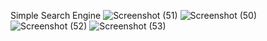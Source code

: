  Simple Search Engine
![Screenshot (51)](https://github.com/Pramoddange/Simple_search_engine/assets/123957464/af0a1ffc-bd61-4b1a-aa69-6d95224f5b02)
![Screenshot (50)](https://github.com/Pramoddange/Simple_search_engine/assets/123957464/f18469db-280d-493a-a80e-904d40f913ad)
![Screenshot (52)](https://github.com/Pramoddange/Simple_search_engine/assets/123957464/ded631ff-17d6-486d-87a2-967bd4a84912)
![Screenshot (53)](https://github.com/Pramoddange/Simple_search_engine/assets/123957464/b55676b3-b9c5-43cd-8ae2-733e27fe9679)
